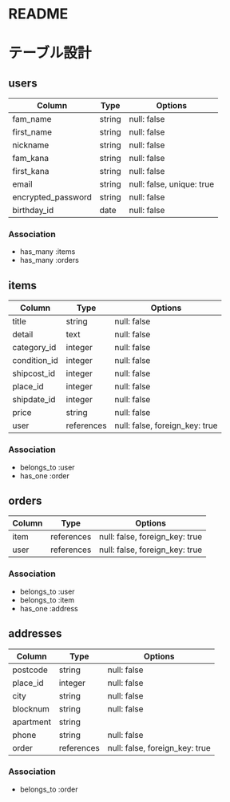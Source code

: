 # README
# テーブル設計

## users

|Column              |Type     |Options                    |
|--------------------|---------|---------------------------|
| fam_name           | string  | null: false               |
| first_name         | string  | null: false               |
| nickname           | string  | null: false               |
| fam_kana           | string  | null: false               |
| first_kana         | string  | null: false               |
| email              | string  | null: false, unique: true |
| encrypted_password | string  | null: false               |
| birthday_id        | date    | null: false               |


### Association
- has_many :items
- has_many :orders


## items

|Column            |Type        |Options                         |
|------------------|------------|--------------------------------|
| title            | string     | null: false                    |
| detail           | text       | null: false                    |
| category_id      | integer    | null: false                    |
| condition_id     | integer    | null: false                    |
| shipcost_id      | integer    | null: false                    |
| place_id         | integer    | null: false                    |
| shipdate_id      | integer    | null: false                    |
| price            | string     | null: false                    |
| user             | references | null: false, foreign_key: true |


### Association
- belongs_to :user
- has_one :order


## orders

|Column |Type        |Options                         |
|-------|------------|--------------------------------|
| item  | references | null: false, foreign_key: true |
| user  | references | null: false, foreign_key: true |


### Association
- belongs_to :user
- belongs_to :item
- has_one :address


## addresses

|Column          |Type        |Options                         |
|----------------|------------|--------------------------------|
| postcode       | string     | null: false                    |
| place_id       | integer    | null: false                    |
| city           | string     | null: false                    |
| blocknum       | string     | null: false                    |
| apartment      | string     |                                |
| phone          | string     | null: false                    |
| order          | references | null: false, foreign_key: true |


### Association
- belongs_to :order
